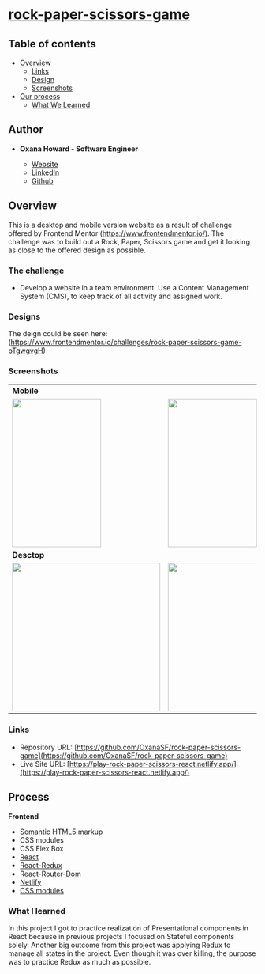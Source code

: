 # [rock-paper-scissors-game](https://play-rock-paper-scissors-react.netlify.app/)

## Table of contents

- [Overview](#overview)
  <!-- - [The challenge](#the-challenge) -->
  - [Links](#links)
  - [Design](#designs)
  - [Screenshots](#screenshots)
- [Our process](#our-process)
  - [What We Learned](#what-we-learned)

## Author

- **Oxana Howard - Software Engineer**

  - [Website](https://oxana-howard.com/)
  - [LinkedIn](https://www.linkedin.com/in/oxana-howard/)
  - [Github](https://github.com/OxanaSF)

## Overview

This is a desktop and mobile version website as a result of challenge offered by Frontend Mentor (https://www.frontendmentor.io/). The challenge was to build out a Rock, Paper, Scissors game and get it looking as close to the offered design as possible.

### The challenge

- Develop a website in a team environment. Use a Content Management System (CMS), to keep track of all activity and assigned work.

### Designs

The deign could be seen here: (https://www.frontendmentor.io/challenges/rock-paper-scissors-game-pTgwgvgH)


### Screenshots

<table>
  <tr>
    <td><b>Mobile</td>     
  </tr>
  <tr>
    <td valign="top"><img src="https://user-images.githubusercontent.com/49917973/188974670-a82ee541-f75b-4af9-a8b7-7095a55348cd.png" width="180" height="300" /></td>
    <td valign="top"><img src="https://user-images.githubusercontent.com/49917973/188974759-c188b86b-53b7-439f-9c3b-d1823760ef50.png" width="180" height="300"/></td>
    <td valign="top"><img src="https://user-images.githubusercontent.com/49917973/188974859-153c1174-3400-4948-8d72-3b0338a1e5f8.png" width="180" height="300"/></td>
    <td valign="top"><img src="https://user-images.githubusercontent.com/49917973/188974952-cb1391d4-4547-40af-97fc-93ae44616937.png" width="180" height="300"/></td>
  </tr>


  
  <tr>
    <td><b>Desctop</td>
  </tr>
  <tr>
    <td valign="top"><img src="https://user-images.githubusercontent.com/49917973/188973883-f270bdcc-0443-4d7b-ae82-70cbdf69bf16.png" width="300" /></td>
    <td valign="top"><img src="https://user-images.githubusercontent.com/49917973/188974003-511005e9-5073-4f16-b3e3-0f61e30575d6.png" width="300" /></td>
    <td valign="top"><img src="https://user-images.githubusercontent.com/49917973/188974094-06871ff0-40f4-4baa-a704-f1e881bfbd1d.png" width="300" /></td>
    <td valign="top"><img src="https://user-images.githubusercontent.com/49917973/188974185-ff2f38e7-9b2f-4c89-b803-8f489479630a.png" width="300" /></td>
  </tr>
 
 </table>





### Links

- Repository URL: [https://github.com/OxanaSF/rock-paper-scissors-game](https://github.com/OxanaSF/rock-paper-scissors-game)
- Live Site URL: [https://play-rock-paper-scissors-react.netlify.app/](https://play-rock-paper-scissors-react.netlify.app/)

## Process

**Frontend**

- Semantic HTML5 markup
- CSS modules
- CSS Flex Box
- [React](https://reactjs.org/)
- [React-Redux](https://redux.js.org/usage/)
- [React-Router-Dom](https://www.npmjs.com/package/react-router-dom)
- [Netlify](https://www.netlify.com/)
- [CSS modules](https://github.com/css-modules/css-modules)

### What I learned

In this project I got to practice realization of Presentational components in React because in previous projects I focused on Stateful components solely. Another big outcome from this project was applying Redux to manage all states in the project. Even though it was over killing, the purpose was to practice Redux as much as possible.
